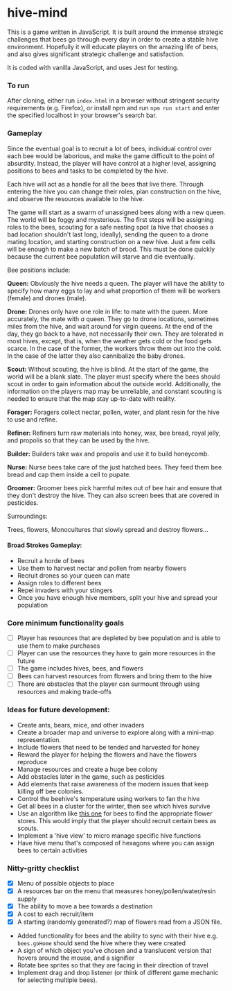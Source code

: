 # hive-mind
This is a game written in JavaScript. It is built around the
immense strategic challenges that bees go through every day in order to
create a stable hive environment. Hopefully it will educate players on the
amazing life of bees, and also gives significant strategic challenge and
satisfaction.

It is coded with vanilla JavaScript, and uses Jest for testing.

### To run
After cloning, either run `index.html` in a browser without stringent
security requirements (e.g. Firefox), or install npm and run
`npm run start` and enter the specified localhost in your browser's search
bar.

### Gameplay

Since the eventual goal is to recruit a lot of bees, individual control over each bee would be laborious, and make the game difficult to the point of absurdity. Instead, the player will have control at a higher level, assigning positions to bees and tasks to be completed by the hive.

Each hive will act as a handle for all the bees that live there. Through entering the hive you can change their roles, plan construction on the hive, and observe the resources available to the hive.

The game will start as a swarm of unassigned bees along with a new queen. The world will be foggy and mysterious. The first steps will be assigning roles to the bees, scouting for a safe nesting spot (a hive that chooses a bad location shouldn't last long, ideally), sending the queen to a drone mating location, and starting construction on a new hive. Just a few cells will be enough to make a new batch of brood. This must be done quickly because the current bee population will starve and die eventually.

Bee positions include:

**Queen:** Obviously the hive needs a queen. The player will have the ability to specify how many eggs to lay and what proportion of them will be workers (female) and drones (male).

**Drone:** Drones only have one role in life: to mate with the queen. More accurately, the mate with *a* queen. They go to drone locations, sometimes miles from the hive, and wait around for virgin queens. At the end of the day, they go back to a have, not necessarily their own. They are tolerated in most hives, except, that is, when the weather gets cold or the food gets scarce. In the case of the former, the workers throw them out into the cold. In the case of the latter they also cannibalize the baby drones.

**Scout:** Without scouting, the hive is blind. At the start of the game, the world will be a blank slate. The player must specify where  the bees should scout in order to gain information about the outside world. Additionally, the information on the players map may be unreliable, and constant scouting is needed to ensure that the map stay up-to-date with reality.

**Forager:** Foragers collect nectar, pollen, water, and plant resin for the hive to use and refine.

**Refiner:** Refiners turn raw materials into honey, wax, bee bread, royal jelly, and propolis so that they can be used by the hive.

**Builder:** Builders take wax and propolis and use it to build honeycomb.

**Nurse:** Nurse bees take care of the just hatched bees. They feed them bee bread and cap them inside a cell to pupate.

**Groomer:** Groomer bees pick harmful mites out of bee hair and ensure that they don't destroy the hive. They can also screen bees that are covered in pesticides.

Surroundings:

Trees,
flowers,
Monocultures that slowly spread and destroy flowers...

#### Broad Strokes Gameplay:
* Recruit a horde of bees
* Use them to harvest nectar and pollen from nearby flowers
* Recruit drones so your queen can mate
* Assign roles to different bees
* Repel invaders with your stingers
* Once you have enough hive members, split your hive and spread your population

### Core minimum functionality goals
* [ ] Player has resources that are depleted by bee population and is able to use them to make purchases
* [ ] Player can use the resources they have to gain more resources in the future
* [ ] The game includes hives, bees, and flowers
* [ ] Bees can harvest resources from flowers and bring them to the hive
* [ ] There are obstacles that the player can surmount through using resources and making trade-offs

### Ideas for future development:
* Create ants, bears, mice, and other invaders
* Create a broader map and universe to explore along with a
mini-map representation.
* Include flowers that need to be tended and harvested for honey
* Reward the player for helping the flowers and have the flowers reproduce
* Manage resources and create a huge bee colony
* Add obstacles later in the game, such as pesticides
* Add elements that raise awareness of the modern issues that keep killing off
bee colonies.
* Control the beehive's temperature using workers to fan the hive
* Get all bees in a cluster for the winter, then see which hives survive
* Use an algorithm like [this one](https://en.wikipedia.org/wiki/Bees_algorithm)
for bees to find the appropriate flower stores. This would imply that the player
should recruit certain bees as scouts.
* Implement a 'hive view' to micro manage specific hive functions
* Have hive menu that's composed of hexagons where you can assign bees to certain activities

### Nitty-gritty checklist
* [x] Menu of possible objects to place
* [x] A resources bar on the menu that measures honey/pollen/water/resin supply
* [x] The ability to move a bee towards a destination
* [x] A cost to each recruit/item
* [x] A starting (randomly generated?) map of flowers read from a
JSON file.
* Added functionality for bees and the ability to sync with their hive
e.g. `bees.goHome` should send the hive where they were created
* A sign of which object you've chosen and a translucent version that hovers
around the mouse, and a signifier
* Rotate bee sprites so that they are facing in their direction of travel
* Implement drag and drop listener (or think of different game mechanic for
  selecting multiple bees).

